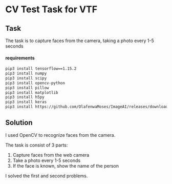 # CV Test Task for VTF 



## Task

The task is to capture faces from the camera, taking a photo every 1-5 seconds


#### requirements

```bash
pip3 install tensorflow==1.15.2
pip3 install numpy 
pip3 install scipy 
pip3 install opencv-python 
pip3 install pillow 
pip3 install matplotlib 
pip3 install h5py 
pip3 install keras 
pip3 install https://github.com/OlafenwaMoses/ImageAI/releases/download/2.0.2/imageai-2.0.2-py3-none-any.whl
```

## Solution

I used OpenCV to recognize faces from the camera. 

The task is consist of 3 parts:
1. Capture faces from the web camera
2. Take a photo every 1-5 seconds
3. If the face is known, show the name of the person

I solved the first and second problems. 



